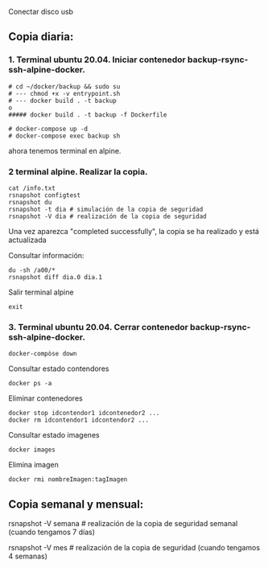 Conectar disco usb

## Copia diaria:

### 1. Terminal ubuntu 20.04. Iniciar contenedor backup-rsync-ssh-alpine-docker.
```
# cd ~/docker/backup && sudo su
# --- chmod +x -v entrypoint.sh
# --- docker build . -t backup
o
##### docker build . -t backup -f Dockerfile

# docker-compose up -d 
# docker-compose exec backup sh
```
ahora tenemos terminal en alpine.

### 2 terminal alpine. Realizar la copia.
```
cat /info.txt
rsnapshot configtest
rsnapshot du
rsnapshot -t dia # simulación de la copia de seguridad
rsnapshot -V dia # realización de la copia de seguridad
```
Una vez aparezca "completed successfully", la copia se ha realizado y está actualizada

Consultar información:
```
du -sh /a00/*
rsnapshot diff dia.0 dia.1
```
Salir terminal alpine
```
exit
```

### 3. Terminal ubuntu 20.04. Cerrar contenedor backup-rsync-ssh-alpine-docker.
```
docker-compòse down
```
Consultar estado contendores
```
docker ps -a
```
Eliminar contenedores 
```
docker stop idcontendor1 idcontenedor2 ...
docker rm idcontendor1 idcontendor2 ...
```
Consultar estado imagenes
```
docker images
```
Elimina imagen
```
docker rmi nombreImagen:tagImagen
```


## Copia semanal y mensual:

rsnapshot -V semana # realización de la copia de seguridad semanal (cuando tengamos 7 días)

rsnapshot -V mes # realización de la copia de seguridad (cuando tengamos 4 semanas)
